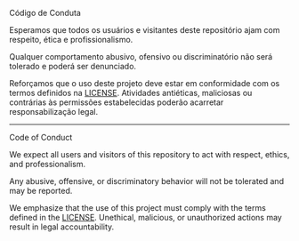 Código de Conduta

Esperamos que todos os usuários e visitantes deste repositório ajam com respeito, ética e profissionalismo.

Qualquer comportamento abusivo, ofensivo ou discriminatório não será tolerado e poderá ser denunciado.

Reforçamos que o uso deste projeto deve estar em conformidade com os termos definidos na [LICENSE](./LICENSE). Atividades antiéticas, maliciosas ou contrárias às permissões estabelecidas poderão acarretar responsabilização legal.


---


Code of Conduct

We expect all users and visitors of this repository to act with respect, ethics, and professionalism.

Any abusive, offensive, or discriminatory behavior will not be tolerated and may be reported.

We emphasize that the use of this project must comply with the terms defined in the [LICENSE](./LICENSE). Unethical, malicious, or unauthorized actions may result in legal accountability.

